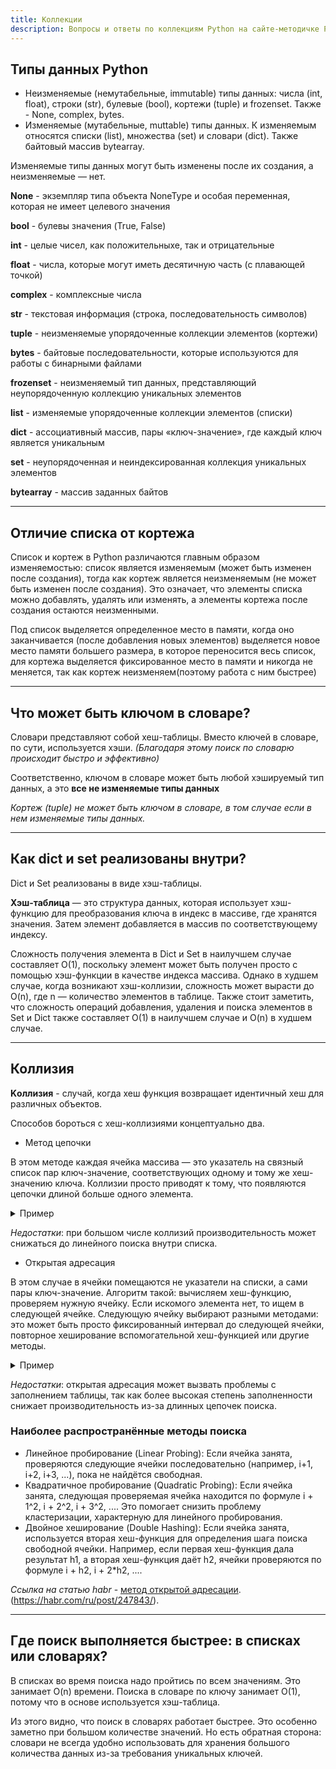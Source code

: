 ```yaml
---
title: Коллекции
description: Вопросы и ответы по коллекциям Python на сайте-методичке Python FAQ.
---
```



## Типы данных Python
- Неизменяемые (немутабельные, immutable) типы данных:  числа (int, float), строки (str), булевые (bool), кортежи (tuple) и frozenset. Также -  None, complex, bytes. 
- Изменяемые (мутабельные, muttable) типы данных. К изменяемым относятся списки (list), множества (set) и словари (dict). Также байтовый массив bytearray.
 
Изменяемые типы данных могут быть изменены после их создания, а неизменяемые — нет.

**None** - экземпляр типа объекта NoneType и особая переменная, которая не имеет целевого значения

**bool** - булевы значения (True, False)

**int** -  целые чисел, как положительныхе, так и отрицательные

**float** - числа, которые могут иметь десятичную часть (с плавающей точкой)

**complex** - комплексные числа

**str** - текстовая информация (строка, последовательность символов)

**tuple** - неизменяемые упорядоченные коллекции элементов (кортежи)

**bytes** - байтовые последовательности, которые используются для работы с бинарными файлами

**frozenset** - неизменяемый тип данных, представляющий неупорядоченную коллекцию уникальных элементов

**list** - изменяемые упорядоченные коллекции элементов (списки)

**dict** - ассоциативный массив, пары «ключ-значение», где каждый ключ является уникальным

**set** - неупорядоченная и неиндексированная коллекция уникальных элементов

**bytearray** - массив заданных байтов

---

## Отличие списка от кортежа

Список и кортеж в Python различаются главным образом изменяемостью: список является изменяемым (может быть изменен после создания), тогда как кортеж является неизменяемым (не может быть изменен после создания). Это означает, что элементы списка можно добавлять, удалять или изменять, а элементы кортежа после создания остаются неизменными.

Под список выделяется определенное место в памяти, когда оно заканчивается (после добавления новых элементов) выделяется новое место памяти большего размера, в которое переносится весь список, для кортежа выделяется фиксированное место в памяти и никогда не меняется, так как кортеж неизменяем(поэтому работа с ним быстрее)

---

## Что может быть ключом в словаре?
Словари представляют собой хеш-таблицы. Вместо ключей в словаре, по сути, используется хэши. 
_(Благодаря этому поиск по словарю происходит быстро и эффективно)_

Соответственно, ключом в словаре может быть любой хэшируемый тип данных, а это **все не изменяемые типы данных**

_Кортеж (tuple) не может быть ключом в словаре, в том случае если в нем изменяемые типы данных._

---

## Как dict и set реализованы внутри?
Dict и Set реализованы в виде хэш-таблицы.

**Хэш-таблица** — это структура данных, которая использует хэш-функцию для преобразования ключа в индекс в массиве, где хранятся значения. Затем элемент добавляется в массив по соответствующему индексу.

Сложность получения элемента в Dict и Set в наилучшем случае составляет O(1), поскольку элемент может быть получен просто с помощью хэш-функции в качестве индекса массива. Однако в худшем случае, когда возникают хэш-коллизии, сложность может вырасти до O(n), где n — количество элементов в таблице.
Также стоит заметить, что сложность операций добавления, удаления и поиска элементов в Set и Dict также составляет O(1) в наилучшем случае и O(n) в худшем случае.

---

## Коллизия
**Kоллизия** - случай, когда хеш функция возвращает идентичный хеш для различных объектов.

Способов бороться с хеш-коллизиями концептуально два.

- Метод цепочки

В этом методе каждая ячейка массива — это указатель на связный список пар ключ-значение, соответствующих одному и тому же хеш-значению ключа. Коллизии просто приводят к тому, что появляются цепочки длиной больше одного элемента.

<details>
  <summary>Пример</summary>
  Это как если положить все книги с одинаковым номером на одну полку. Тогда при поиске книги придется найти нужную полку, взять первую книгу и прочитать название. Если не та — проверить следующую, и так далее. В худшем случае все `n` книг попадут на одну полку и сложность получится O(n).
</details>

_Недостатки_: при большом числе коллизий производительность может снижаться до линейного поиска внутри списка.

- Открытая адресация

В этом случае в ячейки помещаются не указатели на списки, а сами пары ключ-значение. Алгоритм такой: вычисляем хеш-функцию, проверяем нужную ячейку. Если искомого элемента нет, то ищем в следующей ячейке. Следующую ячейку выбирают разными методами: это может быть просто фиксированный интервал до следующей ячейки, повторное хеширование вспомогательной хеш-функцией или другие методы.

<details>
  <summary>Пример</summary>
Говоря языком библиотекаря, в этом случае библиотека получается большая, но полупустая. Потому что если полка, на которую вы хотели положить книгу, оказалась занята, вы выбираете другую свободную полку и кладете книгу туда. А потом по такому же алгоритму вычисляете, где находится нужная книга.
</details>

_Недостатки_: открытая адресация может вызвать проблемы с заполнением таблицы, так как более высокая степень заполненности снижает производительность из-за длинных цепочек поиска.

### Наиболее распространённые методы поиска
- Линейное пробирование (Linear Probing): Если ячейка занята, проверяются следующие ячейки последовательно (например, i+1, i+2, i+3, ...), пока не найдётся свободная.
- Квадратичное пробирование (Quadratic Probing): Если ячейка занята, следующая проверяемая ячейка находится по формуле i + 1^2, i + 2^2, i + 3^2, .... Это помогает снизить проблему кластеризации, характерную для линейного пробирования.
- Двойное хеширование (Double Hashing): Если ячейка занята, используется вторая хеш-функция для определения шага поиска свободной ячейки. Например, если первая хеш-функция дала результат h1, а вторая хеш-функция даёт h2, ячейки проверяются по формуле i + h2, i + 2*h2, ....

_Сcылка на статью habr_ - [метод открытой адресации](https://habr.com/ru/post/247843/). (https://habr.com/ru/post/247843/).

---

## Где поиск выполняется быстрее: в списках или словарях?
В списках во время поиска надо пройтись по всем значениям. Это занимает O(n) времени. Поиска в словаре по ключу занимает O(1), потому что в основе используется хэш-таблица.

Из этого видно, что поиск в словарях работает быстрее. Это особенно заметно при большом количестве значений. Но есть обратная сторона: словари не всегда удобно использовать для хранения большого количества данных из-за требования уникальных ключей.
